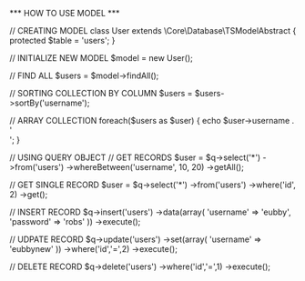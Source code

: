 
*** HOW TO USE MODEL ***

// CREATING MODEL
class User extends \Core\Database\TSModelAbstract
{
	protected $table = 'users';
}

// INITIALIZE NEW MODEL
$model = new User();

// FIND ALL 
$users = $model->findAll();

// SORTING COLLECTION BY COLUMN
$users = $users->sortBy('username');

// ARRAY COLLECTION
foreach($users as $user)
{
	echo $user->username . '<br />';
}

// USING QUERY OBJECT
// GET RECORDS
$user = $q->select('*')
		->from('users')
		->whereBetween('username', 10, 20)
		->getAll();

// GET SINGLE RECORD
$user = $q->select('*')
		->from('users')
		->where('id', 2)
		->get();

// INSERT RECORD
$q->insert('users')
	->data(array(
		'username' => 'eubby',
		'password' => 'robs'
		))
	->execute();

// UDPATE RECORD
$q->update('users')
	->set(array(
		'username' => 'eubbynew'
		))
	->where('id','=',2)
	->execute();

// DELETE RECORD
$q->delete('users')
	->where('id','=',1)
	->execute();
